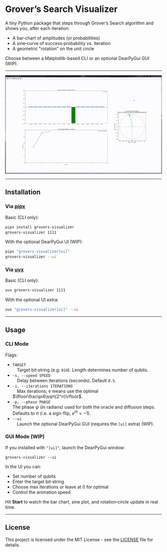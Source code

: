 # Grover’s Search Visualizer

A tiny Python package that steps through Grover’s Search algorithm and shows you, after each iteration:

- A bar‐chart of amplitudes (or probabilities)  
- A sine‐curve of success‐probability vs. iteration  
- A geometric "rotation" on the unit circle  

Choose between a Matplotlib-based CLI or an optional DearPyGui GUI (WIP).

---

![Demo of Grover’s Visualizer](media/demo.gif)

---

## Installation

### Via [pipx](https://pipx.pypa.io/stable/installation/)

Basic (CLI only):

```bash
pipx install grovers-visualizer
grovers-visualizer 1111
```

With the optional DearPyGui UI (WIP):

```bash
pipx "grovers-visualizer[ui]"
grovers-visualizer --ui
```

### Via [uvx](https://docs.astral.sh/uv/guides/tools/)

Basic (CLI only):

```bash
uvx grovers-visualizer 1111
```

With the optional UI extra:

```bash
uvx "grovers-visualizer[ui]" --ui
```

---

## Usage

### CLI Mode

Flags:

- `TARGET`  
 Target bit‐string (e.g. `010`). Length determines number of qubits.  
- `-s, --speed SPEED`  
 Delay between iterations (seconds). Default `0.5`.  
- `-i, --iterations ITERATIONS`  
 Max iterations; `0` means use the optimal $\lfloor\frac\pi4\sqrt{2^n}\rfloor$.  
- `-p, --phase PHASE`  
  The phase $\psi$ (in radians) used for both the oracle and diffusion steps. Defaults to $\pi$ (i.e. a sign-flip, $e^{i\pi}=-1$).
- `--ui`  
 Launch the optional DearPyGui GUI (requires the `[ui]` extra) (WIP).

### GUI Mode (WIP)

If you installed with `"[ui]"`, launch the DearPyGui window:

```
grovers-visualizer --ui
```

In the UI you can:

- Set number of qubits  
- Enter the target bit‐string  
- Choose max iterations or leave at 0 for optimal  
- Control the animation speed  

Hit **Start** to watch the bar chart, sine plot, and rotation‐circle update in real time.

---

## License

This project is licensed under the MIT License - see the [LICENSE](LICENSE) file for details.
